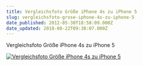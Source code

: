 ```yaml
---
title: Vergleichsfoto Größe iPhone 4s zu iPhone 5
slug: vergleichsfoto-grose-iphone-4s-zu-iphone-5
date_published: 2012-05-30T18:58:09.000Z
date_updated: 2018-08-22T09:38:07.000Z
---
```


Vergleichsfoto Größe iPhone 4s zu iPhone 5

[![Vergleichsfoto Größe iPhone 4s zu iPhone 5](//picdump.thafaker.de/2012/05/Bildschirmfoto-2012-05-30-um-20.49.51-580x396.png)](http://picdump.thafaker.de/2012/05/Bildschirmfoto-2012-05-30-um-20.49.51.png)
